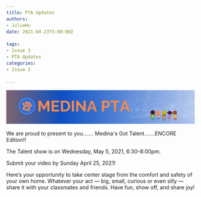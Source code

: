 ```yaml
---
title: PTA Updates
authors:
- JulieHu   
date: 2021-04-23T5:00:00Z

tags:
- Issue 3
- PTA Updates
categories:
- Issue 3

---
```

[<img src="img.png">](https://medinapta.membershiptoolkit.com/home)

We are proud to present to you.......
Medina's Got Talent.......ENCORE Edition!!

The Talent show is on Wednesday, May 5, 2021, 6:30-8:00pm.

Submit your video by Sunday April 25, 2021!

Here’s your opportunity to take center stage from the comfort and safety of your own home. Whatever your act — big, small, curious or even silly — share it with your classmates and friends. Have fun, show off, and share joy!